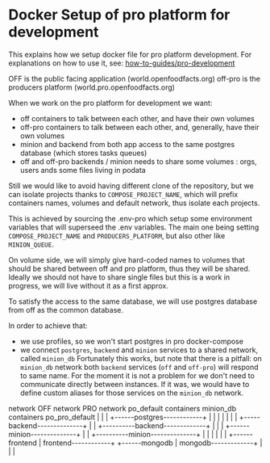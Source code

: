 # Docker Setup of pro platform for development

This explains how we setup docker file for pro platform development. For explanations on how to use it, see: [how-to-guides/pro-development](../how-to-guides/pro-development.md)

OFF is the public facing application (world.openfoodfacts.org) off-pro is the producers platform (world.pro.openfoodfacts.org)

When we work on the pro platform for development we want:

* off containers to talk between each other, and have their own volumes
* off-pro containers to talk between each other, and, generally, have their own volumes
* minion and backend from both app access to the same postgres database (which stores tasks queues)
* off and off-pro backends / minion needs to share some volumes : orgs, users ands some files living in podata

Still we would like to avoid having different clone of the repository, but we can isolate projects thanks to `COMPOSE_PROJECT_NAME`, which will prefix containers names, volumes and default network, thus isolate each projects.

This is achieved by sourcing the .env-pro which setup some environment variables that will superseed the .env variables. The main one being setting `COMPOSE_PROJECT_NAME` and `PRODUCERS_PLATFORM`, but also other like `MINION_QUEUE`.

On volume side, we will simply give hard-coded names to volumes that should be shared between off and pro platform, thus they will be shared. Ideally we should not have to share single files but this is a work in progress, we will live without it as a first approx.

To satisfy the access to the same database, we will use postgres database from off as the common database.

In order to achieve that:

* we use profiles, so we won't start postgres in pro docker-compose
* we connect `postgres`, `backend` and `minion` services to a shared network, called `minion_db` Fortunately this works, but note that there is a pitfall: on `minion_db` network both `backend` services (`off` and `off-pro`) will respond to same name. For the moment it is not a problem for we don't need to communicate directly between instances. If it was, we would have to define custom aliases for those services on the `minion_db` network.

network OFF network PRO network po\_default containers minion\_db containers po\_pro\_default | | | +------postgres------------+ | | | | | | | +-----backend--------------+ | | +----------backend-------------+ | | | +------minion--------------+ | | +----------minion--------------+ | | | | | | +------frontend | frontend------------+ +------mongodb | mongodb-------------+ | | |
